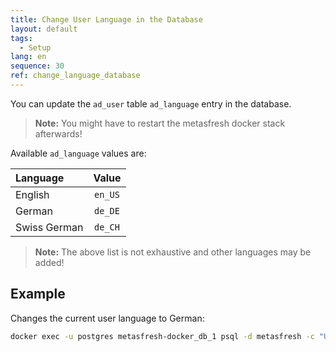 ```yaml
---
title: Change User Language in the Database
layout: default
tags:
  - Setup
lang: en
sequence: 30
ref: change_language_database
---
```


You can update the `ad_user` table `ad_language` entry in the database.
 >**Note:** You might have to restart the metasfresh docker stack afterwards!

Available `ad_language` values are:

| Language | Value |
| :--- | :---: |
| English | `en_US` |
| German | `de_DE` |
| Swiss German | `de_CH` |

  >**Note:** The above list is not exhaustive and other languages may be added!

## Example
Changes the current user language to German:

```bash
docker exec -u postgres metasfresh-docker_db_1 psql -d metasfresh -c "UPDATE ad_user SET ad_language = 'de_DE' WHERE ad_user_id = '100';"
```
